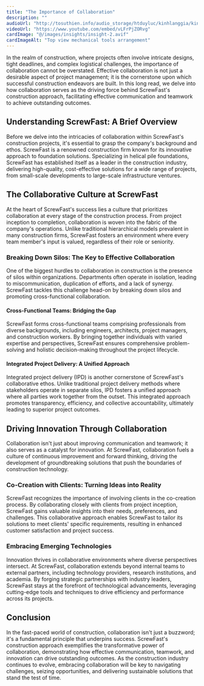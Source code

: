 ```yaml
---
title: "The Importance of Collaboration"
description: ""
audioUrl: "http://tosuthien.info/audio_storage/htduyluc/kinhlanggia/kinh%20lang%20gia%202.mp3"
videoUrl: "https://www.youtube.com/embed/vLFrPjZORvg"
cardImage: "@/images/insights/insight-2.avif"
cardImageAlt: "Top view mechanical tools arrangement"
---
```


In the realm of construction, where projects often involve intricate designs, tight deadlines, and complex logistical challenges, the importance of collaboration cannot be overstated. Effective collaboration is not just a desirable aspect of project management; it is the cornerstone upon which successful construction endeavors are built. In this long read, we delve into how collaboration serves as the driving force behind ScrewFast's construction approach, facilitating effective communication and teamwork to achieve outstanding outcomes.

## Understanding ScrewFast: A Brief Overview

Before we delve into the intricacies of collaboration within ScrewFast's construction projects, it's essential to grasp the company's background and ethos. ScrewFast is a renowned construction firm known for its innovative approach to foundation solutions. Specializing in helical pile foundations, ScrewFast has established itself as a leader in the construction industry, delivering high-quality, cost-effective solutions for a wide range of projects, from small-scale developments to large-scale infrastructure ventures.

## The Collaborative Culture at ScrewFast

At the heart of ScrewFast's success lies a culture that prioritizes collaboration at every stage of the construction process. From project inception to completion, collaboration is woven into the fabric of the company's operations. Unlike traditional hierarchical models prevalent in many construction firms, ScrewFast fosters an environment where every team member's input is valued, regardless of their role or seniority.

### Breaking Down Silos: The Key to Effective Collaboration

One of the biggest hurdles to collaboration in construction is the presence of silos within organizations. Departments often operate in isolation, leading to miscommunication, duplication of efforts, and a lack of synergy. ScrewFast tackles this challenge head-on by breaking down silos and promoting cross-functional collaboration.

#### Cross-Functional Teams: Bridging the Gap

ScrewFast forms cross-functional teams comprising professionals from diverse backgrounds, including engineers, architects, project managers, and construction workers. By bringing together individuals with varied expertise and perspectives, ScrewFast ensures comprehensive problem-solving and holistic decision-making throughout the project lifecycle.

#### Integrated Project Delivery: A Unified Approach

Integrated project delivery (IPD) is another cornerstone of ScrewFast's collaborative ethos. Unlike traditional project delivery methods where stakeholders operate in separate silos, IPD fosters a unified approach where all parties work together from the outset. This integrated approach promotes transparency, efficiency, and collective accountability, ultimately leading to superior project outcomes.

## Driving Innovation Through Collaboration

Collaboration isn't just about improving communication and teamwork; it also serves as a catalyst for innovation. At ScrewFast, collaboration fuels a culture of continuous improvement and forward thinking, driving the development of groundbreaking solutions that push the boundaries of construction technology.

### Co-Creation with Clients: Turning Ideas into Reality

ScrewFast recognizes the importance of involving clients in the co-creation process. By collaborating closely with clients from project inception, ScrewFast gains valuable insights into their needs, preferences, and challenges. This collaborative approach enables ScrewFast to tailor its solutions to meet clients' specific requirements, resulting in enhanced customer satisfaction and project success.

### Embracing Emerging Technologies

Innovation thrives in collaborative environments where diverse perspectives intersect. At ScrewFast, collaboration extends beyond internal teams to external partners, including technology providers, research institutions, and academia. By forging strategic partnerships with industry leaders, ScrewFast stays at the forefront of technological advancements, leveraging cutting-edge tools and techniques to drive efficiency and performance across its projects.

## Conclusion

In the fast-paced world of construction, collaboration isn't just a buzzword; it's a fundamental principle that underpins success. ScrewFast's construction approach exemplifies the transformative power of collaboration, demonstrating how effective communication, teamwork, and innovation can drive outstanding outcomes. As the construction industry continues to evolve, embracing collaboration will be key to navigating challenges, seizing opportunities, and delivering sustainable solutions that stand the test of time.
